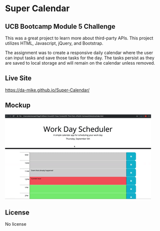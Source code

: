 # Super Calendar

## UCB Bootcamp Module 5 Challenge

This was a great project to learn more about third-party APIs. This project utilizes HTML, Javascript, jQuery, and Bootstrap.

The assignment was to create a responsive daily calendar where the user can input tasks and save those tasks for the day. The tasks persist as they are saved to local storage and will remain on the calendar unless removed.

## Live Site

https://da-mike.github.io/Super-Calendar/

## Mockup

![](./assets/images/05-third-party-apis-homework-demo.gif)

## License

No license